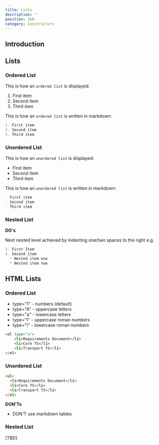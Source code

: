 ```yaml
---
title: Lists
description: ''
position: 160
category: Constructors
---
```


## Introduction
## Lists
### Ordered List
This is how an `ordered list` is displayed:
1. First item
2. Second item
3. Third item

This is how an `ordered list` is written in markdown:
```md
1. First item
2. Second item
3. Third item
```

### Unordered List
This is how an `unordered list` is displayed:

- First item
- Second item
- Third item

This is how an `unordered list` is written in markdown:
```md
- First item
- Second item
- Third item
```

### Nested List

**DO's**

Next nested level achieved by indenting one/two spaces to the right e.g.

```md
1. First Item
2. Second item
  * Nested item one
  * Nested item two
```

## HTML Lists

### Ordered List

* type="1" - numbers (default)
* type="A" - uppercase letters
* type="a" - lowercase letters
* type="I" - uppercase roman numbers
* type="i" - lowercase roman numbers

```html
<ol type="a">
    <li>Requirements Document</li>
    <li>Core TS</li>
    <li>Transport TS</li>
</ol>
```

### Unordered List

```html
<ul>
  <li>Requirements Document</li>
  <li>Core TS</li>
  <li>Transport TS</li>
</ul>
```

**DON'Ts**

* DON'T use markdown tables

### Nested List
[TBD]